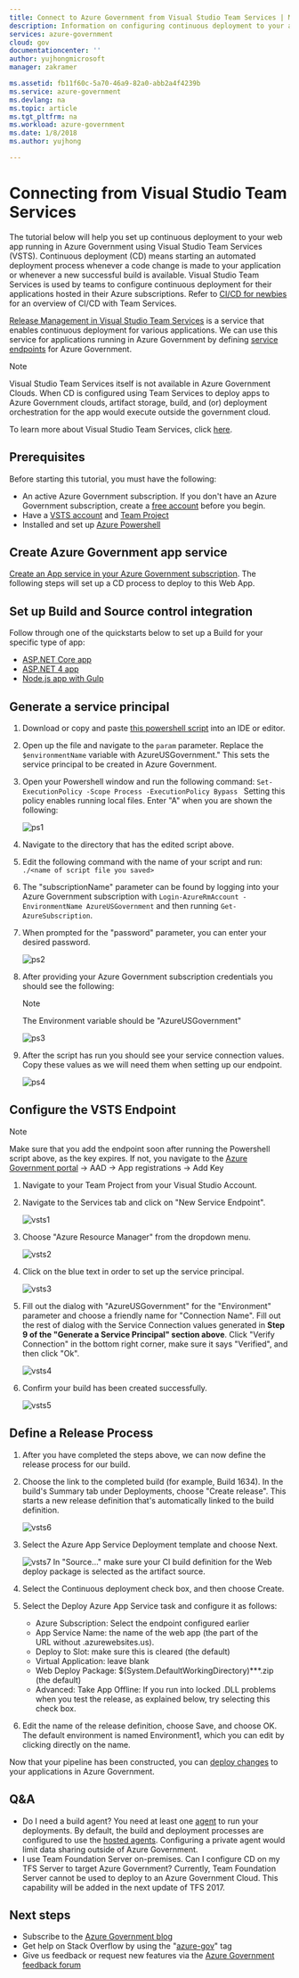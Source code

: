 ```yaml
---
title: Connect to Azure Government from Visual Studio Team Services | Microsoft Docs
description: Information on configuring continuous deployment to your applications hosted with a subscription in Azure Government by connecting from Visual Studio Team Services
services: azure-government
cloud: gov
documentationcenter: ''
author: yujhongmicrosoft
manager: zakramer

ms.assetid: fb11f60c-5a70-46a9-82a0-abb2a4f4239b
ms.service: azure-government
ms.devlang: na
ms.topic: article
ms.tgt_pltfrm: na
ms.workload: azure-government
ms.date: 1/8/2018
ms.author: yujhong

---
```

# Connecting from Visual Studio Team Services

The tutorial below will help you set up continuous deployment to your web app running in Azure Government using Visual Studio Team Services (VSTS).
Continuous deployment (CD) means starting an automated deployment process whenever a code change is made to your application or whenever a new successful build is available. 
Visual Studio Team Services is used by teams to configure continuous deployment for their applications hosted in their Azure subscriptions.
Refer to [CI/CD for newbies](https://www.visualstudio.com/en-us/docs/build/get-started/ci-cd-part-1) for an overview of CI/CD with Team Services.

 
[Release Management in Visual Studio Team Services](https://docs.microsoft.com/vsts/build-release/overview) is a service that enables continuous deployment for various applications. We can use this service for applications running in Azure Government by defining [service endpoints](https://docs.microsoft.com/vsts/build-release/concepts/library/service-endpoints) for Azure Government. 

> [!NOTE]
> Visual Studio Team Services itself is not available in Azure Government Clouds. When CD is configured using Team Services to deploy apps to Azure Government clouds, artifact storage, build, and (or) deployment orchestration for the app would execute outside the government cloud.   
> 
> 


To learn more about Visual Studio Team Services, click [here](https://docs.microsoft.com/vsts/index). 

## Prerequisites

Before starting this tutorial, you must have the following:
+ An active Azure Government subscription.
If you don't have an Azure Government subscription, create a [free account](https://azure.microsoft.com/overview/clouds/government/) before you begin.
+ Have a [VSTS account](https://docs.microsoft.com/vsts/accounts/create-account-msa-or-work-student) and [Team Project](https://docs.microsoft.com/vsts/accounts/create-team-project?tabs=vsts)
+ Installed and set up [Azure Powershell](https://docs.microsoft.com/powershell/azure/install-azurerm-ps?view=azurermps-5.1.1)

## Create Azure Government app service 

[Create an App service in your Azure Government subscription](documentation-government-howto-deploy-webandmobile.md). 
The following steps will set up a CD process to deploy to this Web App. 

## Set up Build and Source control integration
Follow through one of the quickstarts below to set up a Build for your specific type of app: 

- [ASP.NET Core app](https://docs.microsoft.com/vsts/build-release/apps/aspnet/build-aspnet-core?tabs=github%2Cweb%2Cdeploy-windows)
- [ASP.NET 4 app](https://docs.microsoft.com/vsts/build-release/apps/aspnet/build-aspnet-4?tabs=vsts)
- [Node.js app with Gulp](https://docs.microsoft.com/vsts/build-release/archive/apps/nodejs/nodejs-to-azure)

## Generate a service principal 

1. Download or copy and paste [this powershell script](https://github.com/Microsoft/vsts-rm-documentation/blob/master/Azure/SPNCreation.ps1) into an IDE or editor. 
2. Open up the file and navigate to the `param` parameter. Replace the `$environmentName` variable with 
AzureUSGovernment." This sets the service principal to be created in Azure Government.
3. Open your Powershell window and run the following command: 
    `Set-ExecutionPolicy -Scope Process -ExecutionPolicy Bypass ` 
    Setting this policy enables running local files. Enter "A" when you are shown the following: 

    ![ps1](./media/documentation-government-vsts-img8.png)

4. Navigate to the directory that has the edited script above. 
5. Edit the following command with the name of your script and run:
    `./<name of script file you saved> `
6. The "subscriptionName" parameter can be found by logging into your Azure Government subscription with `Login-AzureRmAccount -EnvironmentName AzureUSGovernment` and then running `Get-AzureSubscription`. 
7. When prompted for the "password" parameter, you can enter your desired password. 

    ![ps2](./media/documentation-government-vsts-img9.png)
8. After providing your Azure Government subscription credentials you should see the following: 

    > [!NOTE]
    > The Environment variable should be "AzureUSGovernment"
    > 
    > 

    ![ps3](./media/documentation-government-vsts-img10.png)
9. After the script has run you should see your service connection values. Copy these values as we will need them when setting up our endpoint. 

    ![ps4](./media/documentation-government-vsts-img11.png)

## Configure the VSTS Endpoint

> [!NOTE]
> Make sure that you add the endpoint soon after running the Powershell script above, as the key expires. 
> If not, you navigate to the [Azure Government portal](https://portal.azure.us) -> AAD -> App registrations -> Add Key
>

1. Navigate to your Team Project from your Visual Studio Account. 
2. Navigate to the Services tab and click on "New Service Endpoint".    

    ![vsts1](./media/documentation-government-vsts-img12.png)
3. Choose "Azure Resource Manager" from the dropdown menu. 

    ![vsts2](./media/documentation-government-vsts-img13.png)
4. Click on the blue text in order to set up the service principal. 
	
    ![vsts3](./media/documentation-government-vsts-img14.png)
5. Fill out the dialog with "AzureUSGovernment" for the "Environment" parameter and choose a friendly name for "Connection Name". Fill out the rest of dialog with the Service Connection values generated in **Step 9 of the "Generate a Service Principal" section above**. Click "Verify Connection" in the bottom right corner, make sure it says "Verified", and then click "Ok".

    ![vsts4](./media/documentation-government-vsts-img15.png)
6. Confirm your build has been created successfully.

    ![vsts5](./media/documentation-government-vsts-img16.png)
			
## Define a Release Process

1. After you have completed the steps above, we can now define the release process for our build.
2. Choose the link to the completed build (for example, Build 1634). In the build's Summary tab under Deployments, choose "Create release". This starts a new release definition that's automatically linked to the build definition.

    ![vsts6](./media/documentation-government-vsts-img17.png)
3. Select the Azure App Service Deployment template and choose Next.

    ![vsts7](./media/documentation-government-vsts-img18.png)
	In "Source..." make sure your CI build definition for the Web deploy package is selected as the artifact source.
4. Select the Continuous deployment check box, and then choose Create.
5. Select the Deploy Azure App Service task and configure it as follows:
 	- Azure Subscription: Select the endpoint configured earlier
	- App Service Name: the name of the web app (the part of the URL without .azurewebsites.us).
	- Deploy to Slot: make sure this is cleared (the default)
	- Virtual Application: leave blank
	- Web Deploy Package: $(System.DefaultWorkingDirectory)\**\*.zip (the default)
	- Advanced: Take App Offline: If you run into locked .DLL problems when you test the release, as explained below, try selecting this check box.
		
	
6. Edit the name of the release definition, choose Save, and choose OK. The default environment is named Environment1, which you can edit by clicking directly on the name.
	
Now that your pipeline has been constructed, you can [deploy changes](https://docs.microsoft.com/en-us/vsts/build-release/) to your applications in Azure Government. 

## Q&A
* Do I need a build agent?
You need at least one [agent](https://www.visualstudio.com/en-us/docs/build/concepts/agents/agents) to run your deployments. By default, the build and deployment processes are configured to use the [hosted agents](https://www.visualstudio.com/en-us/docs/build/concepts/agents/hosted). Configuring a private agent would limit data sharing outside of Azure Government.
* I use Team Foundation Server on-premises. Can I configure CD on my TFS Server to target Azure Government?
Currently, Team Foundation Server cannot be used to deploy to an Azure Government Cloud. This capability will be added in the next update of TFS 2017.

## Next steps
* Subscribe to the [Azure Government blog](https://blogs.msdn.microsoft.com/azuregov/)
* Get help on Stack Overflow by using the "[azure-gov](https://stackoverflow.com/questions/tagged/azure-gov)" tag
* Give us feedback or request new features via the [Azure Government feedback forum](https://feedback.azure.com/forums/558487-azure-government)
